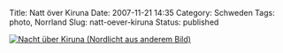 Title: Natt över Kiruna
Date: 2007-11-21 14:35
Category: Schweden
Tags: photo, Norrland
Slug: natt-oever-kiruna
Status: published

[![Nacht über Kiruna (Nordlicht aus anderem
Bild)](/pic/kirunanatt_s.jpg "Nacht über Kiruna (Nordlicht aus anderem Bild)")](/pic/kirunanatt_l.jpg)

